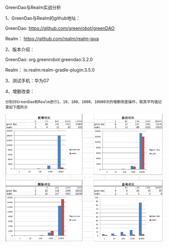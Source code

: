 
GreenDao与Realm实战分析

1、GreenDao与Realm的github地址：

  GreenDao:  https://github.com/greenrobot/greenDAO
  
  Realm：  https://github.com/realm/realm-java
  
2、版本介绍：

  GreenDao:  org.greenrobot:greendao:3.2.0
  
  Realm： io.realm:realm-gradle-plugin:3.5.0

3、测试手机：华为G7

4、增删改查：

    分别对GreenDao和Realm进行1、10、100、1000、10000次的增删改查操作，取其平均值记录如下图所示

  ![image](https://github.com/xiaodengzi0812/GreenDaoOrRealm/blob/master/clipboard.png)
  
